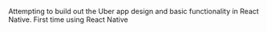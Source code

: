 Attempting to build out the Uber app design and basic functionality in React Native. First time using React Native
